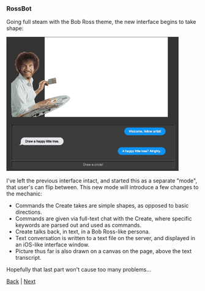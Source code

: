 ### RossBot

Going full steam with the Bob Ross theme, the new interface begins to take shape:

<img src="img/bob-ross-mode.png" height="350">

I've left the previous interface intact, and started this as a separate "mode", that user's can flip between. This new mode will introduce a few changes to the mechanic:

 - Commands the Create takes are simple shapes, as opposed to basic directions.
 - Commands are given via full-text chat with the Create, where specific keywords are parsed out and used as commands.
 - Create talks back, in text, in a Bob Ross-like persona.
 - Text conversation is written to a text file on the server, and displayed in an iOS-like interface window.
 - Picture thus far is also drawn on a canvas on the page, above the text transcript.
 
Hopefully that last part won't cause too many problems...

[Back](12.md) | [Next](18.md)
